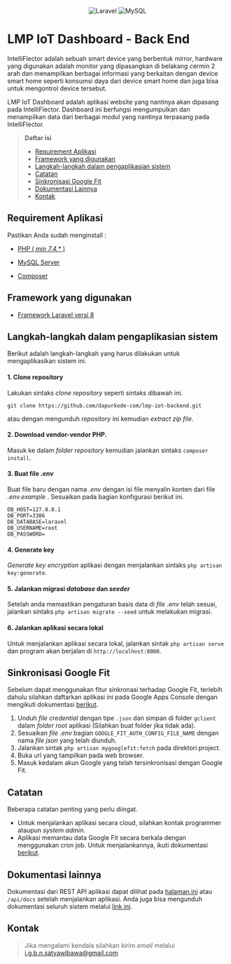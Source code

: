 <p align="center">
    <img alt="Laravel" src="https://img.shields.io/badge/Laravel-FF2D20?style=for-the-badge&logo=laravel&logoColor=white">
    <img alt="MySQL" src="https://img.shields.io/badge/MySQL-005C84?style=for-the-badge&logo=mysql&logoColor=white">
</p>

# LMP IoT Dashboard - Back End

IntelliFlector adalah sebuah smart device yang berbentuk mirror, hardware yang digunakan adalah monitor yang dipasangkan
di belakang cermin 2 arah dan menampilkan berbagai informasi yang berkaitan dengan device smart home seperti konsumsi 
daya dari device smart home dan juga bisa untuk mengontrol device tersebut.

LMP IoT Dashboard adalah aplikasi website yang nantinya akan dipasang pada IntelliFlector. Dashboard ini berfungsi 
mengumpulkan dan menampilkan data dari berbagai modul yang nantinya terpasang pada IntelliFlector.

> **Daftar isi**
> - [Requirement Aplikasi](#requirement-aplikasi)
> - [Framework yang digunakan](#framework-yang-digunakan)
> - [Langkah-langkah dalam pengaplikasian sistem](#langkah-langkah-dalam-pengaplikasian-sistem)
> - [Catatan](#catatan)
> - [Sinkronisasi Google Fit](#sinkronisasi-google-fit)
> - [Dokumentasi Lainnya](#dokumentasi-lainnya)
> - [Kontak](#kontak)

## Requirement Aplikasi

Pastikan Anda sudah menginstall :

- [PHP ( _min 7.4.\*_ )](https://www.php.net/downloads.php)

- [MySQL Server](https://dev.mysql.com/downloads/mysql/)

- [Composer](https://getcomposer.org/download/)


## Framework yang digunakan

- [Framework Laravel versi 8](https://laravel.com/docs/8.x)

## Langkah-langkah dalam pengaplikasian sistem

Berikut adalah langkah-langkah yang harus dilakukan untuk mengaplikasikan sistem ini.

#### 1. Clone repository

Lakukan sintaks _clone repository_ seperti sintaks dibawah ini.

    git clone https://github.com/dapurkode-com/lmp-iot-backend.git

atau dengan mengunduh _repository_ ini kemudian _extract zip file_.

#### 2. Download vendor-vendor PHP.

Masuk ke dalam _folder repository_  kemudian jalankan sintaks `composer install`.

#### 3. Buat file _.env_

Buat file baru dengan nama _.env_ dengan isi file menyalin konten dari file _.env.example_ . Sesuaikan pada bagian 
konfigurasi berikut ini.

    DB_HOST=127.0.0.1
    DB_PORT=3306
    DB_DATABASE=laravel
    DB_USERNAME=root
    DB_PASSWORD=

#### 4. Generate key

_Generate key encryption_ aplikasi dengan menjalankan sintaks `php artisan key:generate`.

#### 5. Jalankan migrasi _database_ dan _seeder_

Setelah anda memastikan pengaturan basis data di _file .env_ telah sesuai, 
jalankan sintaks `php artisan migrate --seed` untuk melakukan migrasi.

#### 6. Jalankan aplikasi secara lokal

Untuk menjalankan aplikasi secara lokal, jalankan sintak `php artisan serve` 
dan program akan berjalan di `http://localhost:8000`.

## Sinkronisasi Google Fit

Sebelum dapat menggunakan fitur sinkronasi terhadap Google Fit, terlebih dahulu silahkan daftarkan aplikasi ini pada 
Google Apps Console dengan mengikuti dokumentasi [berikut](https://gungsatya.github.io/2021/12/20/cara-mendapatkan-oauth-2-google-fit.html). 
1. Unduh _file credential_ dengan tipe `.json` dan simpan di folder `gclient` dalam _folder root_ aplikasi (Silahkan buat folder jika tidak ada).
2. Sesuaikan _file .env_ bagian `GOOGLE_FIT_AUTH_CONFIG_FILE_NAME` dengan nama _file json_ yang telah diunduh.
3. Jalankan sintak `php artisan mygooglefit:fetch` pada direktori project.
4. Buka url yang tampilkan pada web browser.
5. Masuk kedalam akun Google yang telah tersinkronisasi dengan Google Fit. 

## Catatan

Beberapa catatan penting yang perlu diingat.

- Untuk menjalankan aplikasi secara cloud, silahkan kontak programmer ataupun _system admin_.
- Aplikasi memantau data Google Fit secara berkala dengan menggunakan cron job. Untuk menjalankannya, ikuti dokumentasi 
[berikut](https://laravel.com/docs/8.x/scheduling#running-the-scheduler). 

## Dokumentasi lainnya

Dokumentasi dari REST API aplikasi dapat dilihat pada [halaman ini](https://dapurkode-com.github.io/lmp-iot-backend/docs/) 
atau `/api/docs` setelah menjalankan aplikasi. Anda juga bisa mengunduh dokumentasi seluruh sistem 
melalui [link ini](docs/files/Dokumentasi.pdf).

## Kontak
> Jika mengalami kendala silahkan kirim _email_ melalui [i.g.b.n.satyawibawa@gmail.com](mailto:i.g.b.n.satyawibawa@gmail.com)
